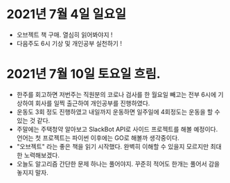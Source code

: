 
# 2021년 7월 4일 일요일 

- 오브젝트 책 구매. 열심히 읽어봐야지 !
- 다음주도 6시 기상 및 개인공부 실천하기 ! 

# 2021년 7월 10일 토요일 흐림. 

- 한주를 회고하면 저번주는 직원분의 코로나 검사를 한 월요일 빼고는 전부 6시에 기상하여 회사를 일찍 출근하여 개인공부를 진행하였다. 
- 운동도 3회 정도 진행하였고 내일까지 운동하면 일주일에 4회정도는 운동을 할 수 있는 것 같다. 
- 주말에는 주택청약 알아보고 SlackBot API로 사이드 프로젝트를 해볼 예정이다. 언어는 첫 프로젝트는 파이썬 이후에는 GO로 해볼까 
생각중이다. 
- "오브젝트" 라는 좋은 책을 읽기 시작했다. 완벽히 이해할 수 있을지 모르지만 최대한 노력해보겠다. 
- 오늘도 알고리즘 간단한 문제 하나는 풀어야지. 꾸준히 적어도 한개는 풀어서 감을 놓지지 말자. 
